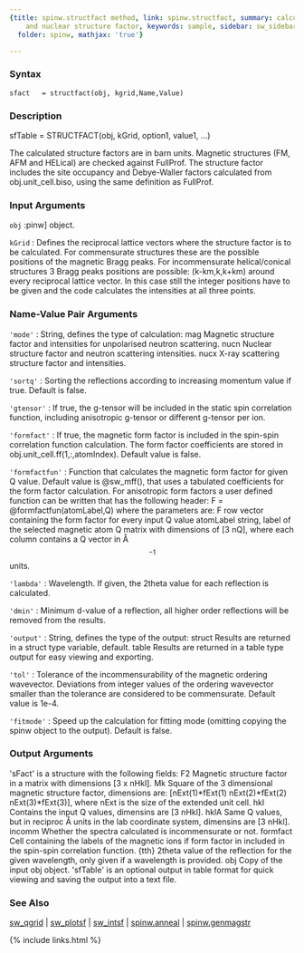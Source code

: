 ```yaml
---
{title: spinw.structfact method, link: spinw.structfact, summary: calculates magnetic
    and nuclear structure factor, keywords: sample, sidebar: sw_sidebar, permalink: spinw_structfact.html,
  folder: spinw, mathjax: 'true'}

---
```


### Syntax

`sfact   = structfact(obj, kgrid,Name,Value)`

### Description

sfTable = STRUCTFACT(obj, kGrid, option1, value1, ...)
 
The calculated structure factors are in barn units. Magnetic structures
(FM, AFM and HELical) are checked against FullProf. The structure factor
includes the site occupancy and Debye-Waller factors calculated from
obj.unit_cell.biso, using the same definition as FullProf.
 

### Input Arguments

`obj`
:pinw] object.

`kGrid`
:    Defines the reciprocal lattice vectors where the structure
     factor is to be calculated. For commensurate structures these
     are the possible positions of the magnetic Bragg peaks. For
     incommensurate helical/conical structures 3 Bragg peaks
     positions are possible: (k-km,k,k+km) around every reciprocal
     lattice vector. In this case still the integer positions have
     to be given and the code calculates the intensities at all
     three points.

### Name-Value Pair Arguments

`'mode'`
: String, defines the type of calculation:
      mag     Magnetic structure factor and intensities for
              unpolarised neutron scattering.
      nucn    Nuclear structure factor and neutron scattering
              intensities.
      nucx    X-ray scattering structure factor and
              intensities.

`'sortq'`
: Sorting the reflections according to increasing momentum
  value if true. Default is false.

`'gtensor'`
: If true, the g-tensor will be included in the static spin
  correlation function, including anisotropic g-tensor or
  different g-tensor per ion.

`'formfact'`
: If true, the magnetic form factor is included in the
  spin-spin correlation function calculation. The form factor
  coefficients are stored in obj.unit_cell.ff(1,:,atomIndex).
  Default value is false.

`'formfactfun'`
: Function that calculates the magnetic form factor for given
  Q value. Default value is @sw_mff(), that uses a tabulated
  coefficients for the form factor calculation. For
  anisotropic form factors a user defined function can be
  written that has the following header:
      F = @formfactfun(atomLabel,Q)
  where the parameters are:
      F   row vector containing the form factor for every
          input Q value
      atomLabel string, label of the selected magnetic atom
      Q   matrix with dimensions of [3 nQ], where each column
          contains a Q vector in Å$$^{-1}$$ units.

`'lambda'`
: Wavelength. If given, the 2theta value for each reflection
  is calculated.

`'dmin'`
: Minimum d-value of a reflection, all higher order
  reflections will be removed from the results.

`'output'`
: String, defines the type of the output:
      struct  Results are returned in a struct type variable,
              default.
      table   Results are returned in a table type output for
              easy viewing and exporting.

`'tol'`
: Tolerance of the incommensurability of the magnetic
  ordering wavevector. Deviations from integer values of the
  ordering wavevector smaller than the tolerance are considered
  to be commensurate. Default value is 1e-4.

`'fitmode'`
: Speed up the calculation for fitting mode (omitting
  copying the spinw object to the output). Default is false.

### Output Arguments

'sFact' is a structure with the following fields:
F2            Magnetic structure factor in a matrix with dimensions
              [3 x nHkl].
Mk            Square of the 3 dimensional magnetic structure factor,
              dimensions are:
                 [nExt(1)*fExt(1) nExt(2)*fExt(2) nExt(3)*fExt(3)],
              where nExt is the size of the extended unit cell.
hkl           Contains the input Q values, dimensins are [3 nHkl].
hklA          Same Q values, but in reciproc Å units in the
              lab coordinate system, dimensins are [3 nHkl].
incomm        Whether the spectra calculated is incommensurate or not.
formfact      Cell containing the labels of the magnetic ions if form
              factor in included in the spin-spin correlation function.
{tth}         2theta value of the reflection for the given wavelength,
              only given if a wavelength is provided.
obj           Copy of the input obj object.
'sfTable' is an optional output in table format for quick viewing and
saving the output into a text file.

### See Also

[sw_qgrid](sw_qgrid.html) \| [sw_plotsf](sw_plotsf.html) \| [sw_intsf](sw_intsf.html) \| [spinw.anneal](spinw_anneal.html) \| [spinw.genmagstr](spinw_genmagstr.html)

{% include links.html %}
